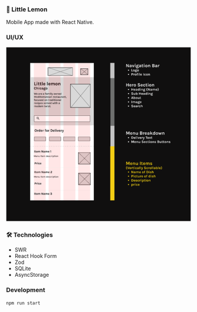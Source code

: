 ### 🍋 Little Lemon

Mobile App made with React Native.

### UI/UX

<img
    src="./docs/images/ux.png"
/>

### 🛠️ Technologies

- SWR
- React Hook Form
- Zod
- SQLite
- AsyncStorage

### Development

```
npm run start
```
